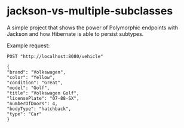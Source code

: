 # jackson-vs-multiple-subclasses

A simple project that shows the power of Polymorphic endpoints with Jackson and how Hibernate is able to persist subtypes.

Example request:

    POST "http://localhost:8080/vehicle"

    {
    "brand": "Volkswagen",
    "color": "Yellow",
    "condition": "Great",
    "model": "Golf",
    "title": "Volkswagen Golf",
    "licensePlate": "07-88-SX",
    "numberOfDoors": 4,
    "bodyType": "hatchback",
    "type": "Car"
    }
